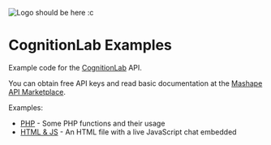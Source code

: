 ![Logo should be here :c](https://cognitionlab.gq/cognitionlabltd_350.png "CognitionLab")

# CognitionLab Examples

Example code for the [CognitionLab](https://cognitionlab.gq/) API.

You can obtain free API keys and read basic documentation at the [Mashape API Marketplace](https://market.mashape.com/erinsteph/cognitionlab).

Examples:
* [PHP](https://github.com/ErinSteph/CognitionLab-examples/blob/master/php-example.php) - Some PHP functions and their usage
* [HTML & JS](https://github.com/ErinSteph/CognitionLab-examples/blob/master/html%2Bjs-example.php) - An HTML file with a live JavaScript chat embedded